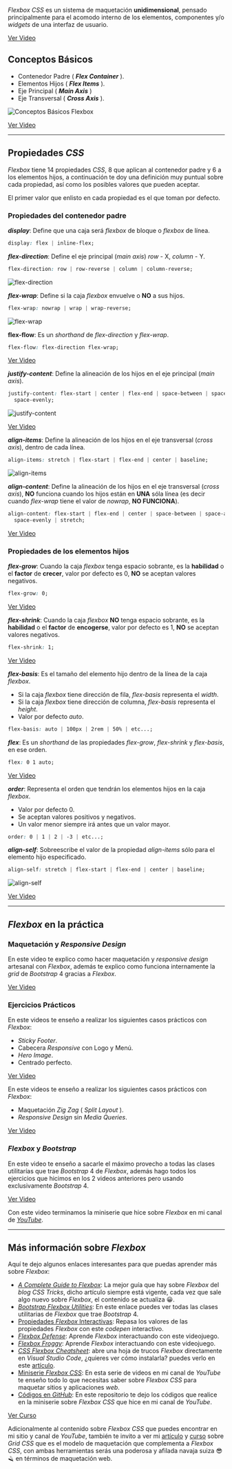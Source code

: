 _Flexbox CSS_ es un sistema de maquetación **unidimensional**, pensado principalmente para el acomodo interno de los elementos, componentes y/o _widgets_ de una interfaz de usuario.

[Ver Video](https://www.youtube.com/watch?v=AAtvnv6LNMk)

## Conceptos Básicos

- Contenedor Padre ( _**Flex Container**_ ).
- Elementos Hijos ( _**Flex Items**_ ).
- Eje Principal ( _**Main Axis**_ )
- Eje Transversal ( _**Cross Axis**_ ).

![Conceptos Básicos Flexbox](https://jonmircha.com/img/blog/flex-conceptos.png)

[Ver Video](https://www.youtube.com/watch?v=1NBMqQkcZ9Y)

---

## Propiedades _CSS_

_Flexbox_ tiene 14 propiedades _CSS_, 8 que aplican al contenedor padre y 6 a los elementos hijos, a continuación te doy una definición muy puntual sobre cada propiedad, así como los posibles valores que pueden aceptar.

El primer valor que enlisto en cada propiedad es el que toman por defecto.

### Propiedades del contenedor padre

**_display_**: Define que una caja será _flexbox_ de bloque o _flexbox_ de línea.

```css
display: flex | inline-flex;
```

**_flex-direction_**: Define el eje principal (_main axis_) _row_ - X, _column_ - Y.

```css
flex-direction: row | row-reverse | column | column-reverse;
```

![flex-direction](https://jonmircha.com/img/blog/flex-direction.png)

**_flex-wrap_**: Define si la caja _flexbox_ envuelve o **NO** a sus hijos.

```css
flex-wrap: nowrap | wrap | wrap-reverse;
```

![flex-wrap](https://jonmircha.com/img/blog/flex-wrap.png)

**flex-flow**: Es un _shorthand_ de _flex-direction_ y _flex-wrap_.

```css
flex-flow: flex-direction flex-wrap;
```

[Ver Video](https://www.youtube.com/watch?v=lnWBQ3dMzhw)

**_justify-content_**: Define la alineación de los hijos en el eje principal (_main axis_).

```css
justify-content: flex-start | center | flex-end | space-between | space-around |
  space-evenly;
```

![justify-content](https://jonmircha.com/img/blog/justify-content.png)

[Ver Video](https://www.youtube.com/watch?v=4eHB6O8d1R0)

**_align-items_**: Define la alineación de los hijos en el eje transversal (_cross axis_), dentro de cada línea.

```css
align-items: stretch | flex-start | flex-end | center | baseline;
```

![align-items](https://jonmircha.com/img/blog/align-items.png)

**_align-content_**: Define la alineación de los hijos en el eje transversal (_cross axis_), **NO** funciona cuando los hijos están en **UNA** sóla línea (es decir cuando _flex-wrap_ tiene el valor de _nowrap_, **NO FUNCIONA**).

```css
align-content: flex-start | flex-end | center | space-between | space-around |
  space-evenly | stretch;
```

[Ver Video](https://www.youtube.com/watch?v=ELP5l8IVSJo)

### Propiedades de los elementos hijos

**_flex-grow_**: Cuando la caja _flexbox_ tenga espacio sobrante, es la **habilidad** o el **factor** de **crecer**, valor por defecto es 0, **NO** se aceptan valores negativos.

```css
flex-grow: 0;
```

[Ver Video](https://www.youtube.com/watch?v=Ib9cYYBNQ10)

**_flex-shrink_**: Cuando la caja _flexbox_ **NO** tenga espacio sobrante, es la **habilidad** o el **factor** de **encogerse**, valor por defecto es 1, **NO** se aceptan valores negativos.

```css
flex-shrink: 1;
```

[Ver Video](https://www.youtube.com/watch?v=cN6O13okUww)

**_flex-basis_**: Es el tamaño del elemento hijo dentro de la línea de la caja _flexbox_.

- Si la caja _flexbox_ tiene dirección de fila, _flex-basis_ representa el _width_.
- Si la caja _flexbox_ tiene dirección de columna, _flex-basis_ representa el _height_.
- Valor por defecto _auto_.

```css
flex-basis: auto | 100px | 2rem | 50% | etc...;
```

**_flex_**: Es un _shorthand_ de las propiedades _flex-grow_, _flex-shrink_ y _flex-basis_, en ese orden.

```css
flex: 0 1 auto;
```

[Ver Video](https://www.youtube.com/watch?v=jst2jcHDAWA)

**_order_**: Representa el orden que tendrán los elementos hijos en la caja _flexbox_.

- Valor por defecto 0.
- Se aceptan valores positivos y negativos.
- Un valor menor siempre irá antes que un valor mayor.

```css
order: 0 | 1 | 2 | -3 | etc...;
```

**_align-self_**: Sobreescribe el valor de la propiedad _align-items_ sólo para el elemento hijo especificado.

```css
align-self: stretch | flex-start | flex-end | center | baseline;
```

![align-self](https://jonmircha.com/img/blog/align-self.png)

[Ver Video](https://www.youtube.com/watch?v=u-k1kPtOA5o)

---

## _Flexbox_ en la práctica

### Maquetación y _Responsive Design_

En este video te explico como hacer maquetación y _responsive design_ artesanal con _Flexbox_, además te explico como funciona internamente la _grid_ de _Bootstrap_ 4 gracias a _Flexbox_.

[Ver Video](https://www.youtube.com/watch?v=KoLOOETh0f4)

### Ejercicios Prácticos

En este videos te enseño a realizar los siguientes casos prácticos con _Flexbox_:

- _Sticky Footer_.
- Cabecera _Responsive_ con Logo y Menú.
- _Hero Image_.
- Centrado perfecto.

[Ver Video](https://www.youtube.com/watch?v=9TcStLE3qzI)

En este videos te enseño a realizar los siguientes casos prácticos con _Flexbox_:

- Maquetación _Zig Zag_ ( _Split Layout_ ).
- _Responsive Design_ sin _Media Queries_.

[Ver Video](https://www.youtube.com/watch?v=po9V3IoxbJc)

### _Flexbox_ y _Bootstrap_

En este video te enseño a sacarle el máximo provecho a todas las clases utilitarías que trae _Bootstrap_ 4 de _Flexbox_, además hago todos los ejercicios que hicimos en los 2 videos anteriores pero usando exclusivamente _Bootstrap_ 4.

[Ver Video](https://www.youtube.com/watch?v=z11iV2JKHVc)

Con este video terminamos la miniserie que hice sobre _Flexbox_ en mi canal de <a href="https://youtube.com/jonmircha?sub_confirmation=1" target="_blank" rel="noopener"><i>YouTube</i></a>.

---

## Más información sobre _Flexbox_

Aquí te dejo algunos enlaces interesantes para que puedas aprender más sobre _Flexbox_:

- [_A Complete Guide to Flexbox_](https://css-tricks.com/snippets/css/a-guide-to-flexbox/): La mejor guía que hay sobre _Flexbox_ del _blog_ _CSS Tricks_, dicho artículo siempre está vigente, cada vez que sale algo nuevo sobre _Flexbox_, el contenido se actualiza 😀.
- [_Bootstrap Flexbox Utilities_](https://getbootstrap.com/docs/4.0/utilities/flex/): En este enlace puedes ver todas las clases utilitarias de _Flexbox_ que trae _Bootstrap_ 4.
- [Propiedades _Flexbox_ Interactivas](http://codepen.io/jonmircha/pen/aWWbre): Repasa los valores de las propiedades _Flexbox_ con este _codepen_ interactivo.
- [_Flexbox Defense_](http://www.flexboxdefense.com/): Aprende _Flexbox_ interactuando con este videojuego.
- [_Flexbox Froggy_](http://flexboxfroggy.com/): Aprende _Flexbox_ interactuando con este videojuego.
- [_CSS Flexbox Cheatsheet_](https://marketplace.visualstudio.com/items?itemName=dzhavat.css-flexbox-cheatsheet): abre una hoja de trucos _Flexbox_ directamente en _Visual Studio Code_, ¿quieres ver cómo instalarla? puedes verlo en este [artículo](/vscode).
- [Miniserie _Flexbox CSS_](https://youtube.com/playlist?list=PLvq-jIkSeTUbQc3dGsssp8lxAi5npMrys): En esta serie de videos en mi canal de _YouTube_ te enseño todo lo que necesitas saber sobre _Flexbox CSS_ para maquetar sitios y aplicaciones _web_.
- [Códigos en _GitHub_](https://github.com/jonmircha/youtube-flexbox): En este repositorio te dejo los códigos que realice en la miniserie sobre _Flexbox CSS_ que hice en mi canal de _YouTube_.

[Ver Curso](https://www.youtube.com/playlist?list=PLvq-jIkSeTUbQc3dGsssp8lxAi5npMrys)

Adicionalmente al contenido sobre _Flexbox CSS_ que puedes encontrar en mi sitio y canal de _YouTube_, también te invito a ver mi [artículo](/grid) y [curso](https://youtube.com/playlist?list=PLvq-jIkSeTUY628cyd9LVbXSXi2xG9mUl) sobre _Grid CSS_ que es el modelo de maquetación que complementa a _Flexbox CSS_, con ambas herramientas serás una poderosa y afilada navaja suiza 😎🪒 en términos de maquetación web.

